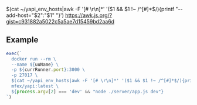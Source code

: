 $(cat ~/yapi_env_hosts|awk -F '[# \r\n]*' '($1 && $1 !~ /^[#]*$/){printf "--add-host="$2":"$1" "}')
https://awk.js.org/?gist=c931882a5022c5a5ae7d15459bd2aa6d

## Example

```javascript
exec(`
  docker run --rm \
  --name ${uuName} \
  -p ${currRunner.port}:3000 \
  -p 27017 \
  $(cat ~/yapi_env_hosts|awk -F '[# \r\n]*' '($1 && $1 !~ /^[#]*$/){printf "--add-host="$2":"$1" "}') \
  mfex/yapi:latest \
  ${process.argv[2] === 'dev' && "node ./server/app.js dev"}
`)
```
